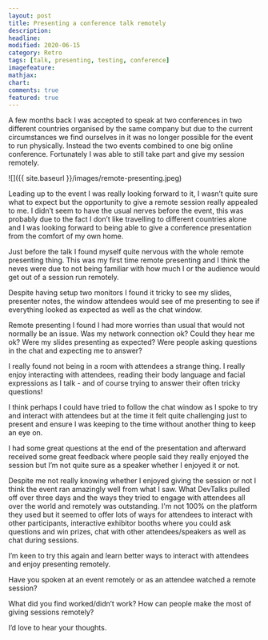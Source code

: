 ```yaml
---
layout: post
title: Presenting a conference talk remotely
description:
headline:
modified: 2020-06-15
category: Retro
tags: [talk, presenting, testing, conference]
imagefeature:
mathjax:
chart:
comments: true
featured: true
---
```


A few months back I was accepted to speak at two conferences in two different countries organised by the same company but due to the current circumstances we find ourselves in it was no longer possible for the event to run physically. Instead the two events combined to one big online conference. Fortunately I was able to still take part and give my session remotely.

![]({{ site.baseurl }}/images/remote-presenting.jpeg)

Leading up to the event I was really looking forward to it, I wasn’t quite sure what to expect but the opportunity to give a remote session really appealed to me. I didn’t seem to have the usual nerves before the event, this was probably due to the fact I don’t like travelling to different countries alone and I was looking forward to being able to give a conference presentation from the comfort of my own home.

Just before the talk I found myself quite nervous with the whole remote presenting thing. This was my first time remote presenting and I think the neves were due to not being familiar with how much I or the audience would get out of a session run remotely.

Despite having setup two monitors I found it tricky to see my slides, presenter notes, the window attendees would see of me presenting to see if everything looked as expected as well as the chat window.

Remote presenting I found I had more worries than usual that would not normally be an issue. Was my network connection ok? Could they hear me ok?  Were my slides presenting as expected? Were people asking questions in the chat and expecting me to answer?

I really found not being in a room with attendees a strange thing. I really enjoy interacting with attendees, reading their body language and facial expressions as I talk - and of course trying to answer their often tricky questions!

I think perhaps I could have tried to follow the chat window as I spoke to try and interact with attendees but at the time it felt quite challenging just to present and ensure I was keeping to the time without another thing to keep an eye on.

I had some great questions at the end of the presentation and afterward received some great feedback where people said they really enjoyed the session but I’m not quite sure as a speaker whether I enjoyed it or not.

Despite me not really knowing whether I enjoyed giving the session or not I think the event ran amazingly well from what I saw. What DevTalks pulled off over three days and the ways they tried to engage with attendees all over the world and remotely was outstanding. I'm not 100% on the platform they used but it seemed to offer lots of ways for attendees to interact with other participants, interactive exhibitor booths where you could ask questions and win prizes, chat with other attendees/speakers as well as chat during sessions.

I’m keen to try this again and learn better ways to interact with attendees and enjoy presenting remotely.

Have you spoken at an event remotely or as an attendee watched a remote session?

What did you find worked/didn’t work? How can people make the most of giving sessions remotely?

I’d love to hear your thoughts.
